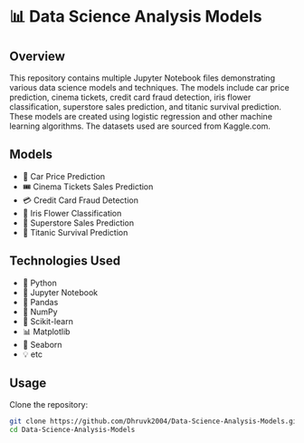# 📊 Data Science Analysis Models

## Overview

This repository contains multiple Jupyter Notebook files demonstrating various data science models and techniques. The models include car price prediction, cinema tickets, credit card fraud detection, iris flower classification, superstore sales prediction, and titanic survival prediction. These models are created using logistic regression and other machine learning algorithms. The datasets used are sourced from Kaggle.com.

## Models

- 🚗 Car Price Prediction
- 🎟️ Cinema Tickets Sales Prediction
- 💳 Credit Card Fraud Detection
- 🌸 Iris Flower Classification
- 🏬 Superstore Sales Prediction
- 🚢 Titanic Survival Prediction

## Technologies Used

- 🐍 Python
- 📓 Jupyter Notebook
- 🐼 Pandas
- 🔢 NumPy
- 🧠 Scikit-learn
- 📊 Matplotlib
- 🌊 Seaborn
- 💡 etc

## Usage

Clone the repository:

   ```bash
   git clone https://github.com/Dhruvk2004/Data-Science-Analysis-Models.git
   cd Data-Science-Analysis-Models
